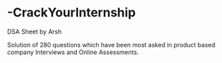 # -CrackYourInternship


DSA Sheet by Arsh

Solution of 280 questions which have been most asked in product based company Interviews and Online Assessments.
